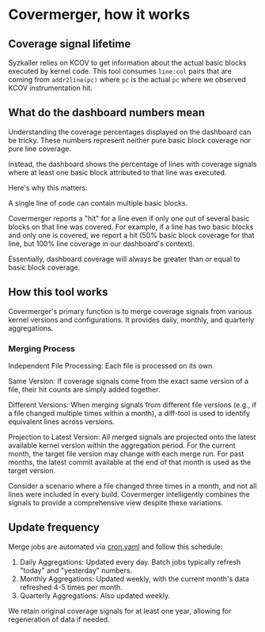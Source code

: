 # Covermerger, how it works
## Coverage signal lifetime
Syzkaller relies on KCOV to get information about the actual basic blocks executed
by kernel code.
This tool consumes `line:col` pairs that are coming from `addr2line(pc)` where `pc`
is the actual `pc` where we observed KCOV instrumentation hit.

## What do the dashboard numbers mean
Understanding the coverage percentages displayed on the dashboard can be tricky.
These numbers represent neither pure basic block coverage nor pure line coverage.

Instead, the dashboard shows the percentage of lines with coverage signals where at least one basic block
attributed to that line was executed.

Here's why this matters:

A single line of code can contain multiple basic blocks.

Covermerger reports a "hit" for a line even if only one out of several basic blocks on that line was covered.
For example, if a line has two basic blocks and only one is covered, we report a hit (50% basic block coverage
for that line, but 100% line coverage in our dashboard's context).

Essentially, dashboard coverage will always be greater than or equal to basic block coverage.

## How this tool works
Covermerger's primary function is to merge coverage signals from various kernel versions and configurations.
It provides daily, monthly, and quarterly aggregations.

### Merging Process
Independent File Processing: Each file is processed on its own.

Same Version: If coverage signals come from the exact same version of a file, their hit counts are simply added together.

Different Versions: When merging signals from different file versions (e.g., if a file changed multiple times within
a month), a diff-tool is used to identify equivalent lines across versions.

Projection to Latest Version: All merged signals are projected onto the latest available kernel version within the
aggregation period. For the current month, the target file version may change with each merge run. For past months,
the latest commit available at the end of that month is used as the target version.

Consider a scenario where a file changed three times in a month, and not all lines were included in every build.
Covermerger intelligently combines the signals to provide a comprehensive view despite these variations.

## Update frequency
Merge jobs are automated via [cron.yaml](/dashboard/app/cron.yaml) and follow this schedule:
1. Daily Aggregations: Updated every day. Batch jobs typically refresh "today" and "yesterday" numbers.
2. Monthly Aggregations: Updated weekly, with the current month's data refreshed 4-5 times per month.
3. Quarterly Aggregations: Also updated weekly.

We retain original coverage signals for at least one year, allowing for regeneration of data if needed.
